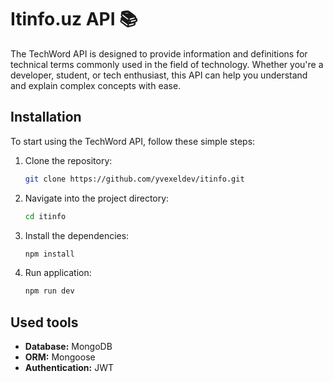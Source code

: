 # Itinfo.uz API 📚

The TechWord API is designed to provide information and definitions for technical terms commonly used in the field of technology. Whether you're a developer, student, or tech enthusiast, this API can help you understand and explain complex concepts with ease.

## Installation

To start using the TechWord API, follow these simple steps:

1. Clone the repository:

   ```bash
   git clone https://github.com/yvexeldev/itinfo.git
   ```

2. Navigate into the project directory:

   ```bash
   cd itinfo
   ```

3. Install the dependencies:

   ```bash
   npm install
   ```
   
4. Run application:
   ```bash
   npm run dev
   ```

## Used tools

- **Database:** MongoDB
- **ORM:** Mongoose
- **Authentication:** JWT
